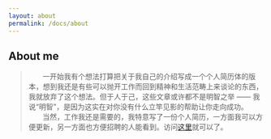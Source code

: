 ```yaml
---
layout: about
permalink: /docs/about
---
```


<h2>About me</h2>

>&#160; &#160; &#160; &#160;一开始我有个想法打算把关于我自己的介绍写成一个个人简历体的版本，想到我还是有些可以抛开工作而回到精神和生活范畴上来谈论的东西，我就放弃了这个想法。但于人于己，这些文章或许都不是明智之举 —— 我说“明智”，是因为这实在对你没有什么立竿见影的帮助让你走向成功。   
&#160; &#160; &#160; &#160;当然，工作我还是需要的，我特意写了一份个人简历，一方面我可以方便更新，另一方面也方便招聘的人能看到。访问[这里]()就可以了。  
